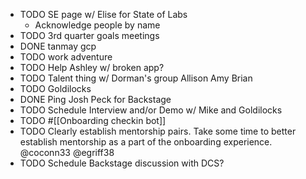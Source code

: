 - TODO SE page w/ Elise for State of Labs
	- Acknowledge people by name
- TODO 3rd quarter goals meetings
- DONE tanmay gcp
- TODO work adventure
- TODO Help Ashley w/ broken app?
- TODO Talent thing w/ Dorman's group Allison Amy Brian
- TODO Goldilocks
- DONE Ping Josh Peck for Backstage
- TODO Schedule Interview and/or Demo w/ Mike and Goldilocks
- TODO #[[Onboarding checkin bot]]
- TODO Clearly establish mentorship pairs. Take some time to better establish mentorship as a part of the onboarding experience. 
  @coconn33 @egriff38
- TODO Schedule Backstage discussion with DCS?
